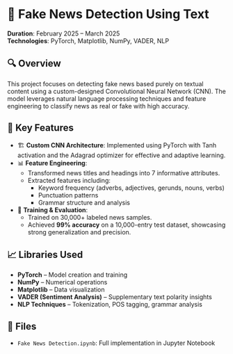 # 📰 Fake News Detection Using Text

**Duration**: February 2025 – March 2025  
**Technologies**: PyTorch, Matplotlib, NumPy, VADER, NLP

## 🔍 Overview

This project focuses on detecting fake news based purely on textual content using a custom-designed Convolutional Neural Network (CNN). The model leverages natural language processing techniques and feature engineering to classify news as real or fake with high accuracy.

## 🧠 Key Features

- 🏗️ **Custom CNN Architecture**: Implemented using PyTorch with Tanh activation and the Adagrad optimizer for effective and adaptive learning.
- 📊 **Feature Engineering**:
  - Transformed news titles and headings into 7 informative attributes.
  - Extracted features including:
    - Keyword frequency (adverbs, adjectives, gerunds, nouns, verbs)
    - Punctuation patterns
    - Grammar structure and analysis
- 🧪 **Training & Evaluation**:
  - Trained on 30,000+ labeled news samples.
  - Achieved **99% accuracy** on a 10,000-entry test dataset, showcasing strong generalization and precision.

## 📈 Libraries Used

- **PyTorch** – Model creation and training  
- **NumPy** – Numerical operations  
- **Matplotlib** – Data visualization  
- **VADER (Sentiment Analysis)** – Supplementary text polarity insights  
- **NLP Techniques** – Tokenization, POS tagging, grammar analysis

## 📁 Files

- `Fake News Detection.ipynb`: Full implementation in Jupyter Notebook

